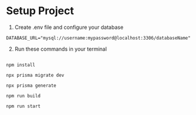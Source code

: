 # Setup Project

1. Create .env file and configure your database

```
DATABASE_URL="mysql://username:mypassword@localhost:3306/databaseName"
```

2. Run these commands in your terminal
```shell

npm install

npx prisma migrate dev

npx prisma generate

npm run build

npm run start

```